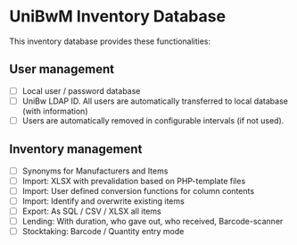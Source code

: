 # UniBwM Inventory Database
This inventory database provides these functionalities:

## User management
- [ ] Local user / password database
- [ ] UniBw LDAP ID. All users are automatically transferred to local database (with information)
- [ ] Users are automatically removed in configurable intervals (if not used).

## Inventory management
- [ ] Synonyms for Manufacturers and Items
- [ ] Import: XLSX with prevalidation based on PHP-template files
- [ ] Import: User defined conversion functions for column contents
- [ ] Import: Identify and overwrite existing items
- [ ] Export: As SQL / CSV / XLSX all items
- [ ] Lending: With duration, who gave out, who received, Barcode-scanner
- [ ] Stocktaking: Barcode / Quantity entry mode